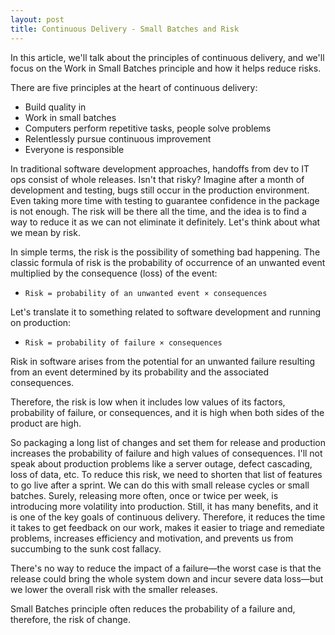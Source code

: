 ```yaml
---
layout: post
title: Continuous Delivery - Small Batches and Risk
---
```


In this article, we'll talk about the principles of continuous delivery, and we'll focus on the Work in Small Batches principle and how it helps reduce risks.

There are five principles at the heart of continuous delivery:

- Build quality in
- Work in small batches
- Computers perform repetitive tasks, people solve problems
- Relentlessly pursue continuous improvement
- Everyone is responsible

In traditional software development approaches, handoffs from dev to IT ops consist of whole releases. Isn't that risky? Imagine after a month of development and testing, bugs still occur in the production environment. Even taking more time with testing to guarantee confidence in the package is not enough. The risk will be there all the time, and the idea is to find a way to reduce it as we can not eliminate it definitely. Let's think about what we mean by risk.

In simple terms, the risk is the possibility of something bad happening. The classic formula of risk is the probability of occurrence of an unwanted event multiplied by the consequence (loss) of the event:

- `Risk = probability of an unwanted event × consequences` 


Let's translate it to something related to software development and running on production:

- `Risk = probability of failure × consequences` 

Risk in software arises from the potential for an unwanted failure resulting from an event determined by its probability and the associated consequences. 

Therefore, the risk is low when it includes low values of its factors, probability of failure, or consequences, and it is high when both sides of the product are high.

So packaging a long list of changes and set them for release and production increases the probability of failure and high values of consequences. I'll not speak about production problems like a server outage, defect cascading, loss of data, etc. To reduce this risk, we need to shorten that list of features to go live after a sprint. We can do this with small release cycles or small batches. Surely, releasing more often, once or twice per week, is introducing more volatility into production. Still, it has many benefits, and it is one of the key goals of continuous delivery. Therefore, it reduces the time it takes to get feedback on our work, makes it easier to triage and remediate problems, increases efficiency and motivation, and prevents us from succumbing to the sunk cost fallacy.

There's no way to reduce the impact of a failure—the worst case is that the release could bring the whole system down and incur severe data loss—but we lower the overall risk with the smaller releases.

Small Batches principle often reduces the probability of a failure and, therefore, the risk of change.